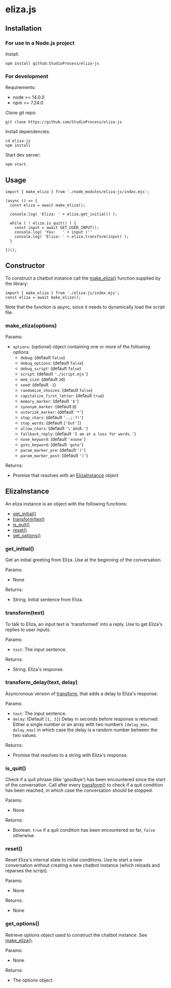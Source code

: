 # eliza.js

## Installation

### For use in a Node.js project

Install:

```
npm install github:StudioProcess/eliza-js
```

### For development

Requirements:
* node >= 14.0.0
* npm >= 7.24.0

Clone git repo:

```
git clone https://github.com/StudioProcess/eliza-js
```

Install dependencies:

```
cd eliza-js
npm install
```

Start dev server:

```
npm start
```

## Usage

```
import { make_eliza } from './node_modules/eliza-js/index.mjs';

(async () => {
  const eliza = await make_eliza();
  
  console.log( 'Eliza: ' + eliza.get_initial() );
  
  while ( ! eliza.is_quit() ) {
    const input = await GET_USER_INPUT();
    console.log( 'You:   ' + input )''
    console.log( 'Eliza: ' + eliza.transform(input) );
  }

})();

```

## Constructor

To construct a chatbot instance call the [make_eliza()](#makeelizaoptions) function supplied by the library:

```
import { make_eliza } from './eliza-js/index.mjs';
const eliza = await make_eliza();
```

Note that the function is async, since it needs to dynamically load the script file.

### make_eliza(options)

Params:
* `options`: (optional) object containing one or more of the following options
    * `debug`: (default `false`)
    * `debug_options`: (default `false`)
    * `debug_script`: (default `false`)
    * `script`: (default `'./script.mjs'`)
    * `mem_size`: (default `20`)
    * `seed`: (default `-1`)
    * `randomize_choices`: (default `false`)
    * `capitalize_first_letter`: (default `true`)
    * `memory_marker`: (default `'$'`)
    * `synonym_marker`: (default `@`)
    * `asterisk_marker`: (default `'*'`)
    * `stop_chars`: (default `'.,;:?!'`)
    * `stop_words`: (default `['but']`)
    * `allow_chars`: (default `'\'äöüß-'`)
    * `fallback_reply`: (default `'I am at a loss for words.'`)
    * `none_keyword`: (default `'xnone'`)
    * `goto_keyword`: (default `'goto'`)
    * `param_marker_pre`: (default `'('`)
    * `param_marker_post`: (default `')'`)

Returns: 
* Promise that resolves with an [ElizaInstance](#elizainstance) object

## ElizaInstance

An eliza instance is an object with the following functions:
* [get_initial()](#getinitial)
* [transform(text)](#transformtext)
* [is_quit()](#isquit)
* [reset()](#reset)
* [get_options()](#getoptions)

### get_initial()

Get an initial greeting from Eliza. Use at the beginning of the conversation.

Params:
* None

Returns:
* String. Initial sentence from Eliza.

### transform(text)

To talk to Eliza, an input text is 'transformed' into a reply. Use to get Eliza's replies to user inputs.

Params:
* `text`: The input sentence.

Returns:
* String. Eliza's response.

### transform_delay(text, delay)

Asyncronous version of [transform](#transformtext), that adds a delay to Eliza's response.

Params:
* `text`: The input sentence.
* `delay`: (Default `[1, 3]`) Delay in seconds before response is returned. Either a single number or an array with two numbers `[delay_min, delay_max]` in which case the delay is a random number between the two values.

Returns:
* Promise that resolves to a string with Eliza's response.

### is_quit()

Check if a quit phrase (like 'goodbye') has been encountered since the start of the conversation. Call after every [transform()](#transformtext) to check if a quit condition has been reached, in which case the conversation should be stopped.

Params:
* None

Returns:
* Boolean. `true` if a quit condition has been encountered so far, `false` otherwise.

### reset()

Reset Eliza's internal state to initial conditions. Use to start a new conversation without creating a new chatbot instance (which reloads and reparses the script).

Params:
* None

Returns:
* None

### get_options()

Retrieve options object used to construct the chatbot instance. See [make_eliza()](#makeelizaoptions).

Params:
* None

Returns:
* The options object.
